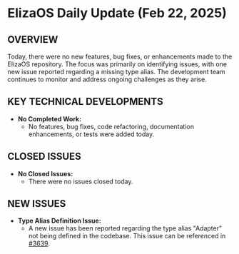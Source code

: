 # ElizaOS Daily Update (Feb 22, 2025)

## OVERVIEW 
Today, there were no new features, bug fixes, or enhancements made to the ElizaOS repository. The focus was primarily on identifying issues, with one new issue reported regarding a missing type alias. The development team continues to monitor and address ongoing challenges as they arise.

## KEY TECHNICAL DEVELOPMENTS
- **No Completed Work:** 
  - No features, bug fixes, code refactoring, documentation enhancements, or tests were added today.

## CLOSED ISSUES
- **No Closed Issues:** 
  - There were no issues closed today.

## NEW ISSUES
- **Type Alias Definition Issue:** 
  - A new issue has been reported regarding the type alias "Adapter" not being defined in the codebase. This issue can be referenced in [#3639](https://github.com/elizaos/eliza/issues/3639).